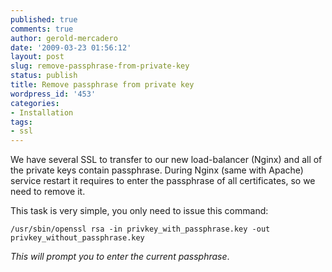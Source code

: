 ```yaml
---
published: true
comments: true
author: gerold-mercadero
date: '2009-03-23 01:56:12'
layout: post
slug: remove-passphrase-from-private-key
status: publish
title: Remove passphrase from private key
wordpress_id: '453'
categories:
- Installation
tags:
- ssl
---
```


We have several SSL to transfer to our new load-balancer (Nginx) and all of the private keys contain passphrase.  During Nginx (same with Apache) service restart it requires to enter the passphrase of all certificates, so we need to remove it.

This task is very simple, you only need to issue this command:
```
/usr/sbin/openssl rsa -in privkey_with_passphrase.key -out privkey_without_passphrase.key
```

_This will prompt you to enter the current passphrase_.
